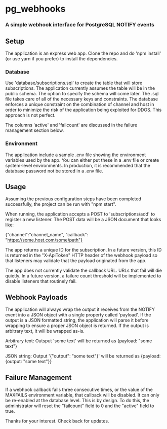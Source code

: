 # pg_webhooks #

### A simple webhook interface for PostgreSQL NOTIFY events ###

## Setup ##

The application is an express web app. Clone the repo and do 'npm install' (or use yarn if you prefer) to install the dependencies.

### Database ###

Use 'database/subscriptions.sql' to create the table that will store subscriptions. The application currently assumes the table will be in the public schema. The option to specify the schema will come later. The .sql file takes care of all of the necessary keys and constraints. The database enforces a unique constraint on the combination of channel and host in order to minimize the risk of the application being exploited for DDOS. This approach is not perfect.

The columns 'active' and 'failcount' are discussed in the failure management section below.

### Environment ###

The application include a sample .env file showing the environment variables used by the app. You can either put these in a .env file or create system-level environments. In production, it is recommended that the database password not be stored in a .env file.

## Usage ##

Assuming the previous configuration steps have been completed successfully, the project can be run with "npm start".

When running, the application accepts a POST to 'subscriptions/add' to register a new listener. The POST data will be a JSON document that looks like:

{"channel":"channel_name", "callback": "https://some.host.com/some/path"}

The app returns a unique ID for the subscription. In a future version, this ID is returned in the "X-ApiToken" HTTP header of the webhook payload so that listeners may validate that the payload originated from the app.

The app does not currently validate the callback URL. URLs that fail will die quietly. In a future version, a failure count threshold will be implemented to disable listeners that routinely fail.

## Webhook Payloads ##

The application will always wrap the output it receives from the NOTIFY event into a JSON object with a single property called 'payload'. If the output is a JSON formatted string, the application will parse it before wrapping to ensure a proper JSON object is returned. If the output is arbitrary text, it will be wrapped as-is.

Arbitrary text: Outsput 'some text' will be returned as {payload: "some text"}

JSON string: Output '{"output": "some text"}' will be returned as {payload: {output: "some text"}}

## Failure Management ##

If a webhook callback fails three consecutive times, or the value of the MAXFAILS environment variable, that callback will be disabled. It can only be re-enabled at the database level. This is by design. To do this, the administrator will reset the "failcount" field to 0 and the "active" field to true.



Thanks for your interest. Check back for updates.